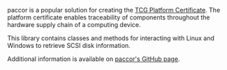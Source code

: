 paccor is a popular solution for creating the [TCG Platform Certificate](https://trustedcomputinggroup.org/resource/tcg-platform-certificate-profile/). The platform certificate enables traceability of components throughout the hardware supply chain of a computing device. 

This library contains classes and methods for interacting with Linux and Windows to retrieve SCSI disk information.

Additional information is available on [paccor's GitHub page](https://github.com/nsacyber/paccor).



